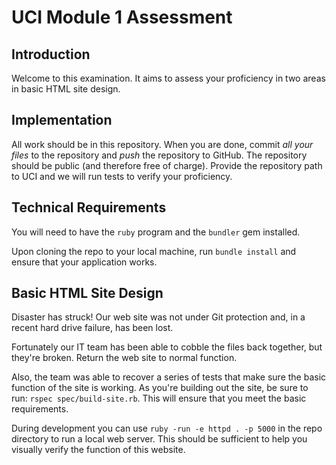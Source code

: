 # UCI Module 1 Assessment

## Introduction

Welcome to this examination. It aims to assess your proficiency in two areas in
basic HTML site design.

## Implementation

All work should be in this repository. When you are done, commit _all your
files_ to the repository and _push_ the repository to GitHub. The repository
should be public (and therefore free of charge). Provide the repository path to
UCI and we will run tests to verify your proficiency.

## Technical Requirements

You will need to have the `ruby` program and the `bundler` gem installed.

Upon cloning the repo to your local machine, run `bundle install` and ensure
that your application works.

## Basic HTML Site Design

Disaster has struck! Our web site was not under Git protection and, in a
recent hard drive failure, has been lost.

Fortunately our IT team has been able to cobble the files back together, but
they're broken. Return the web site to normal function.

Also, the team was able to recover a series of tests that make sure the basic
function of the site is working. As you're building out the site, be sure to
run: `rspec spec/build-site.rb`. This will ensure that you meet the basic
requirements.

During development you can use `ruby -run -e httpd . -p 5000` in the repo
directory to run a local web server. This should be sufficient to help you
visually verify the function of this website.

